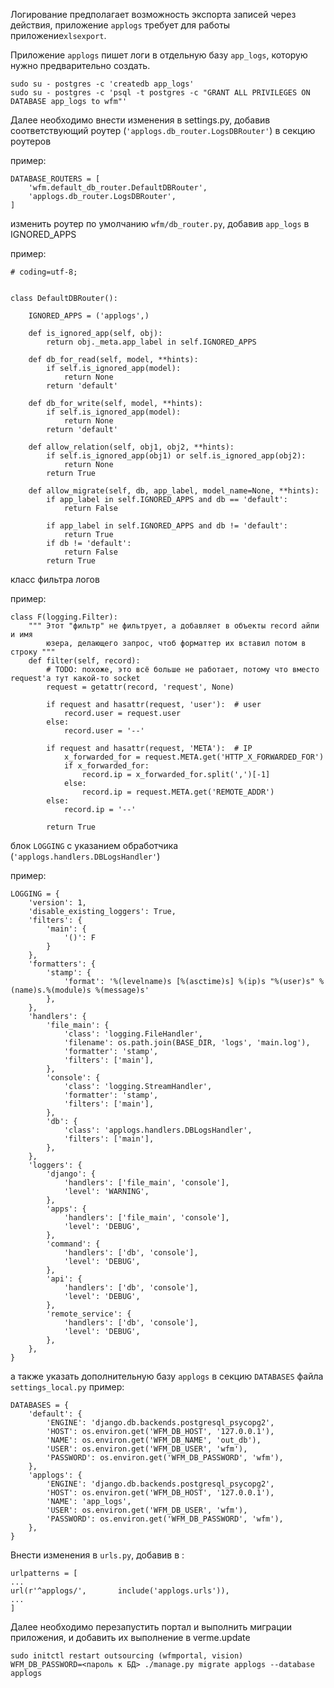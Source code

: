 Логирование предполагает возможность экспорта записей через действия, приложение `applogs` требует для работы приложение`xlsexport`.

Приложение `applogs` пишет логи в отдельную базу `app_logs`, которую нужно предварительно создать.
```
sudo su - postgres -c 'createdb app_logs'
sudo su - postgres -c 'psql -t postgres -c "GRANT ALL PRIVILEGES ON DATABASE app_logs to wfm"'
```

Далее необходимо внести изменения в settings.py, добавив соответствующий роутер (`'applogs.db_router.LogsDBRouter'`) в секцию роутеров

пример:
```
DATABASE_ROUTERS = [
    'wfm.default_db_router.DefaultDBRouter',
    'applogs.db_router.LogsDBRouter',
]
```
изменить роутер по умолчанию `wfm/db_router.py`, добавив `app_logs` в IGNORED_APPS

пример:
```
# coding=utf-8;


class DefaultDBRouter():

    IGNORED_APPS = ('applogs',)

    def is_ignored_app(self, obj):
        return obj._meta.app_label in self.IGNORED_APPS

    def db_for_read(self, model, **hints):
        if self.is_ignored_app(model):
            return None
        return 'default'

    def db_for_write(self, model, **hints):
        if self.is_ignored_app(model):
            return None
        return 'default'

    def allow_relation(self, obj1, obj2, **hints):
        if self.is_ignored_app(obj1) or self.is_ignored_app(obj2):
            return None
        return True

    def allow_migrate(self, db, app_label, model_name=None, **hints):
        if app_label in self.IGNORED_APPS and db == 'default':
            return False

        if app_label in self.IGNORED_APPS and db != 'default':
            return True
        if db != 'default':
            return False
        return True

```

класс фильтра логов

пример:
```
class F(logging.Filter):
    """ Этот "фильтр" не фильтрует, а добавляет в объекты record айпи и имя
        юзера, делающего запрос, чтоб форматтер их вставил потом в строку """
    def filter(self, record):
        # TODO: похоже, это всё больше не работает, потому что вместо request'а тут какой-то socket
        request = getattr(record, 'request', None)

        if request and hasattr(request, 'user'):  # user
            record.user = request.user
        else:
            record.user = '--'

        if request and hasattr(request, 'META'):  # IP
            x_forwarded_for = request.META.get('HTTP_X_FORWARDED_FOR')
            if x_forwarded_for:
                record.ip = x_forwarded_for.split(',')[-1]
            else:
                record.ip = request.META.get('REMOTE_ADDR')
        else:
            record.ip = '--'

        return True
```
блок `LOGGING` с указанием обработчика (`'applogs.handlers.DBLogsHandler'`)

пример:
```
LOGGING = {
    'version': 1,
    'disable_existing_loggers': True,
    'filters': {
        'main': {
            '()': F
        }
    },
    'formatters': {
        'stamp': {
            'format': '%(levelname)s [%(asctime)s] %(ip)s "%(user)s" %(name)s.%(module)s %(message)s'
        },
    },
    'handlers': {
        'file_main': {
            'class': 'logging.FileHandler',
            'filename': os.path.join(BASE_DIR, 'logs', 'main.log'),
            'formatter': 'stamp',
            'filters': ['main'],
        },
        'console': {
            'class': 'logging.StreamHandler',
            'formatter': 'stamp',
            'filters': ['main'],
        },
        'db': {
            'class': 'applogs.handlers.DBLogsHandler',
            'filters': ['main'],
        },
    },
    'loggers': {
        'django': {
            'handlers': ['file_main', 'console'],
            'level': 'WARNING',
        },
        'apps': {
            'handlers': ['file_main', 'console'],
            'level': 'DEBUG',
        },
        'command': {
            'handlers': ['db', 'console'],
            'level': 'DEBUG',
        },
        'api': {
            'handlers': ['db', 'console'],
            'level': 'DEBUG',
        },
        'remote_service': {
            'handlers': ['db', 'console'],
            'level': 'DEBUG',
        },
    },
}
```
а также указать дополнительную базу `applogs` в секцию `DATABASES` файла `settings_local.py`
пример:
```
DATABASES = {
    'default': {
        'ENGINE': 'django.db.backends.postgresql_psycopg2',
        'HOST': os.environ.get('WFM_DB_HOST', '127.0.0.1'),
        'NAME': os.environ.get('WFM_DB_NAME', 'out_db'),
        'USER': os.environ.get('WFM_DB_USER', 'wfm'),
        'PASSWORD': os.environ.get('WFM_DB_PASSWORD', 'wfm'),
    },
    'applogs': {
        'ENGINE': 'django.db.backends.postgresql_psycopg2',
        'HOST': os.environ.get('WFM_DB_HOST', '127.0.0.1'),
        'NAME': 'app_logs',
        'USER': os.environ.get('WFM_DB_USER', 'wfm'),
        'PASSWORD': os.environ.get('WFM_DB_PASSWORD', 'wfm'),
    },
}

```
Внести изменения в `urls.py`, добавив в :
```
urlpatterns = [
...
url(r'^applogs/',       include('applogs.urls')),
...
]
```
Далее необходимо перезапустить портал и выполнить миграции приложения, и добавить их выполнение в verme.update
```
sudo initctl restart outsourcing (wfmportal, vision)
WFM_DB_PASSWORD=<пароль к БД> ./manage.py migrate applogs --database applogs
```